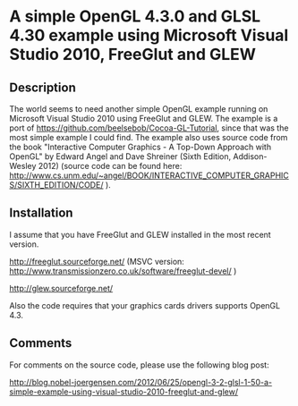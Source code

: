 A simple OpenGL 4.3.0 and GLSL 4.30 example using Microsoft Visual Studio 2010, FreeGlut and GLEW
====================================

## Description

The world seems to need another simple OpenGL example running on Microsoft Visual Studio 2010 using FreeGlut and GLEW. 
The example is a port of https://github.com/beelsebob/Cocoa-GL-Tutorial, since that was the most simple example I could find. 
The example also uses source code from the book "Interactive Computer Graphics - A Top-Down Approach with OpenGL" by Edward Angel and Dave Shreiner (Sixth Edition, Addison-Wesley 2012) (source code can be found here: http://www.cs.unm.edu/~angel/BOOK/INTERACTIVE_COMPUTER_GRAPHICS/SIXTH_EDITION/CODE/ ).



## Installation

I assume that you have FreeGlut and GLEW installed in the most recent version.

http://freeglut.sourceforge.net/ (MSVC version: http://www.transmissionzero.co.uk/software/freeglut-devel/ )

http://glew.sourceforge.net/

Also the code requires that your graphics cards drivers supports OpenGL 4.3.

## Comments

For comments on the source code, please use the following blog post:

http://blog.nobel-joergensen.com/2012/06/25/opengl-3-2-glsl-1-50-a-simple-example-using-visual-studio-2010-freeglut-and-glew/